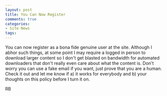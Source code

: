 ```yaml
---
layout: post
title: You Can Now Register
comments: true
categories:
- Site News
tags:
---
```

You can now register as a bona fide genuine user at the site. Although I abhor such things, at some point I may require a logged in person to download larger content so I don't get blasted on bandwidth for automated downloaders that don't really even care about what the content is. Don't worry you can use a fake email if you want, just prove that you are a human. Check it out and let me know if a) it works for everybody and b) your thoughts on this policy before I turn it on.

RB